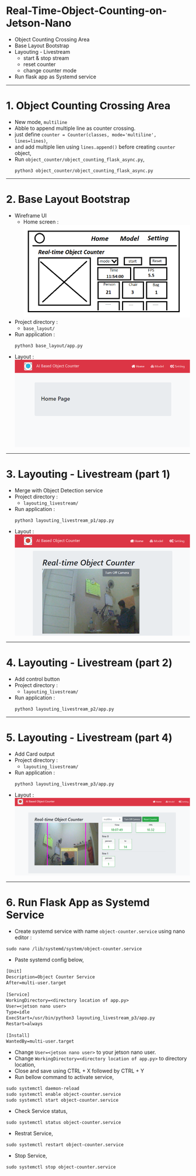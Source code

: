 # Real-Time-Object-Counting-on-Jetson-Nano

- Object Counting Crossing Area
- Base Layout Bootstrap
- Layouting - Livestream 
    - start & stop stream
    - reset counter
    - change counter mode
- Run flask app as Systemd service
___
# 1. Object Counting Crossing Area
- New mode, `multiline`
- Abble to append multiple line as counter crossing.
- just define `counter = Counter(classes, mode='multiline', lines=lines)`,
- and add multiple lien using `lines.append()` before creating `counter` object,
- Run `object_counter/object_counting_flask_async.py`,
    ```
    python3 object_counter/object_counting_flask_async.py
    ```
___
# 2. Base Layout Bootstrap
- Wireframe UI
    - Home screen :
    ![](resource/home.png)
- Project directory :
    - `base_layout/`
- Run application :
    ```
    python3 base_layout/app.py
    ```
- Layout : <br>
    ![](resource/layout.png)
___
# 3. Layouting - Livestream (part 1) 
- Merge with Object Detection service
- Project directory :
    - `layouting_livestream/`
- Run application :
    ```
    python3 layouting_livestream_p1/app.py
    ```
- Layout : <br>
    ![](resource/home_layout.png)
___
# 4. Layouting - Livestream (part 2)
- Add control button
- Project directory :
    - `layouting_livestream/`
- Run application :
    ```
    python3 layouting_livestream_p2/app.py
    ```
___
# 5. Layouting - Livestream (part 4)
- Add Card output
- Project directory :
    - `layouting_livestream/`
- Run application :
    ```
    python3 layouting_livestream_p3/app.py
    ```
- Layout : <br>
    ![](resource/real-time.png)

___
# 6. Run Flask App as Systemd Service
- Create systemd service with name `object-counter.service` using nano editor :
```
sudo nano /lib/systemd/system/object-counter.service
```
- Paste systemd config below,
```
[Unit]
Description=Object Counter Service
After=multi-user.target

[Service]
WorkingDirectory=<directory location of app.py>
User=<jetson nano user>
Type=idle
ExecStart=/usr/bin/python3 layouting_livestream_p3/app.py
Restart=always

[Install]
WantedBy=multi-user.target
```
- Change `User=<jetson nano user>` to your jetson nano user.
- Change `WorkingDirectory=<directory location of app.py>` to directory location,
- Close and save using CTRL + X followed by CTRL + Y
- Run bellow command to activate service,
```
sudo systemctl daemon-reload
sudo systemctl enable object-counter.service
sudo systemctl start object-counter.service
```
- Check Service status,
```
sudo systemctl status object-counter.service
```
- Restrat Service,
```
sudo systemctl restart object-counter.service
```
- Stop Service,
```
sudo systemctl stop object-counter.service
```
